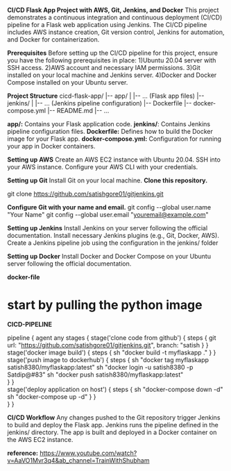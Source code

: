 **CI/CD Flask App Project with AWS, Git, Jenkins, and Docker**
This project demonstrates a continuous integration and continuous deployment (CI/CD) pipeline for a Flask web application using Jenkins. 
The CI/CD pipeline includes AWS instance creation, Git version control, Jenkins for automation, and Docker for containerization.

**Prerequisites**
Before setting up the CI/CD pipeline for this project, ensure you have the following prerequisites in place:
1)Ubuntu 20.04 server with SSH access.
2)AWS account and necessary IAM permissions.
3)Git installed on your local machine and Jenkins server.
4)Docker and Docker Compose installed on your Ubuntu server.

**Project Structure**
cicd-flask-app/
|-- app/
|   |-- ... (Flask app files)
|-- jenkins/
|   |-- ... (Jenkins pipeline configuration)
|-- Dockerfile
|-- docker-compose.yml
|-- README.md
|-- ...

**app/:** Contains your Flask application code.
**jenkins/**: Contains Jenkins pipeline configuration files.
**Dockerfile:** Defines how to build the Docker image for your Flask app.
**docker-compose.yml:** Configuration for running your app in Docker containers.

**Setting up AWS**
Create an AWS EC2 instance with Ubuntu 20.04.
SSH into your AWS instance.
Configure your AWS CLI with your credentials.

**Setting up Git**
Install Git on your local machine.
**Clone this repository.**

git clone https://github.com/satishgore01/gitjenkins.git

**Configure Git with your name and email.**
git config --global user.name "Your Name"
git config --global user.email "youremail@example.com"

**Setting up Jenkins**
Install Jenkins on your server following the official documentation.
Install necessary Jenkins plugins (e.g., Git, Docker, AWS).
Create a Jenkins pipeline job using the configuration in the jenkins/ folder

**Setting up Docker**
Install Docker and Docker Compose on your Ubuntu server following the official documentation.

**docker-file**
# start by pulling the python image
**CICD-PIPELINE**



pipeline {
    agent any
    stages {
        stage('clone code from github') {
            steps {
               git url: "https://github.com/satishgore01/gitjenkins.git", branch: "satish
            }
        }
        stage('docker image build') {
            steps {
               sh "docker build -t myflaskapp ."
            }
        }
        stage('push image to dockerhub') {
            steps {
                sh  "docker tag myflaskapp satish8380/myflaskapp:latest"
                sh "docker login -u satish8380 -p Satdip@#83"
                sh "docker push satish8380/myflaskapp:latest"  
                }
            }       
         stage('deploy application on host') {
            steps {
               sh "docker-compose down -d"
               sh "docker-compose up -d"
            }
		}    
}
}


**CI/CD Workflow**
Any changes pushed to the Git repository trigger Jenkins to build and deploy the Flask app.
Jenkins runs the pipeline defined in the jenkins/ directory.
The app is built and deployed in a Docker container on the AWS EC2 instance.

**reference:**
https://www.youtube.com/watch?v=AaVO1Mvr3q4&ab_channel=TrainWithShubham




